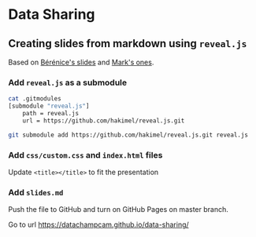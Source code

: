 # Data Sharing

## Creating slides from markdown using `reveal.js`

Based on [Bérénice's slides](https://github.com/bebatut-slides/backofen_lab_retreat_04_17) and [Mark's ones](https://github.com/datachampcam/data-formatting).

### Add `reveal.js` as a submodule

```bash
cat .gitmodules
[submodule "reveal.js"]
	path = reveal.js
	url = https://github.com/hakimel/reveal.js.git

git submodule add https://github.com/hakimel/reveal.js.git reveal.js
```

### Add `css/custom.css` and `index.html` files

Update `<title></title>` to fit the presentation

### Add `slides.md`

Push the file to GitHub and turn on GitHub Pages on master branch.

Go to url https://datachampcam.github.io/data-sharing/
